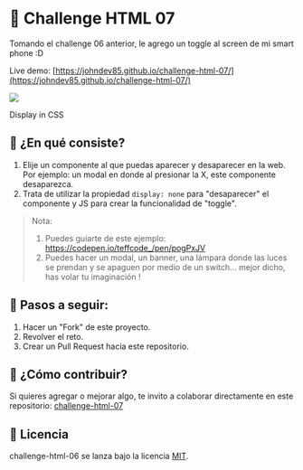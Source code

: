 # 🔮 Challenge HTML 07

Tomando el challenge 06 anterior, le agrego un toggle al screen de mi smart phone :D

Live demo:  [https://johndev85.github.io/challenge-html-07/](https://johndev85.github.io/challenge-html-07/)

![](https://repository-images.githubusercontent.com/274551032/bc029d80-b70c-11ea-99b6-379080dc44bf)


Display in CSS

## 🔮 ¿En qué consiste?

1. Elije un componente al que puedas aparecer y desaparecer en la web. Por ejemplo: un modal en donde al presionar la X, este componente desaparezca.
2. Trata de utilizar la propiedad `display: none` para "desaparecer" el componente y JS para crear la funcionalidad de "toggle".

> Nota:
> 1. Puedes guiarte de este ejemplo: https://codepen.io/teffcode_/pen/pogPxJV
> 2. Puedes hacer un modal, un banner, una lámpara donde las luces se prendan y se apaguen por medio de un switch... mejor dicho, has volar tu imaginación !

## 🔮 Pasos a seguir:

1. Hacer un "Fork" de este proyecto.
2. Revolver el reto.
3. Crear un Pull Request hacia este repositorio.

## 🔮 ¿Cómo contribuir?

Si quieres agregar o mejorar algo, te invito a colaborar directamente en este repositorio: [challenge-html-07](https://github.com/platzimaster/challenge-html-07/)

## 🔮 Licencia

challenge-html-06 se lanza bajo la licencia [MIT](https://opensource.org/licenses/MIT).
